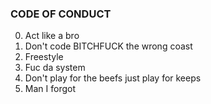 ### CODE OF CONDUCT
0. Act like a bro
1. Don't code BITCHFUCK the wrong coast
2. Freestyle
3. Fuc da system
4. Don't play for the beefs just play for keeps
5. Man I forgot